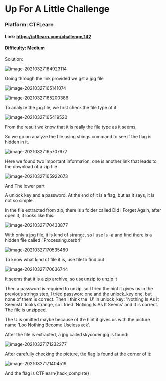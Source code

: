# Up For A Little Challenge

### Platform: CTFLearn

#### Link: https://ctflearn.com/challenge/142

#### Difficulty: Medium

Solution:

![image-20210327164923114](C:\Users\98299\AppData\Roaming\Typora\typora-user-images\image-20210327164923114.png)

Going through the link provided we get a jpg file

![image-20210327165141074](C:\Users\98299\AppData\Roaming\Typora\typora-user-images\image-20210327165141074.png)

![image-20210327165200386](C:\Users\98299\AppData\Roaming\Typora\typora-user-images\image-20210327165200386.png)

To analyze the jpg file, we first check the file type of it:

![image-20210327165419520](C:\Users\98299\AppData\Roaming\Typora\typora-user-images\image-20210327165419520.png)

From the result we know that it is really the file type as it seems,

So we go on analyze the file using strings command to see if the flag is hidden in it.

![image-20210327165707677](C:\Users\98299\AppData\Roaming\Typora\typora-user-images\image-20210327165707677.png)

Here we found two important information, one is another link that leads to the download of a zip file

![image-20210327165922673](C:\Users\98299\AppData\Roaming\Typora\typora-user-images\image-20210327165922673.png)

And The lower part

A unlock key and a password. At the end of it is a flag, but as it says, it is not so simple.

In the file extracted from zip, there is a folder called Did I Forget Again, after open it, it looks like this:

![image-20210327170433877](C:\Users\98299\AppData\Roaming\Typora\typora-user-images\image-20210327170433877.png)

With only a jpg file, it is kind of strange, so I use ls -a and find there is a hidden file called '.Processing.cerb4'

![image-20210327170535480](C:\Users\98299\AppData\Roaming\Typora\typora-user-images\image-20210327170535480.png)

To know what kind of file it is, use file to find out

![image-20210327170636744](C:\Users\98299\AppData\Roaming\Typora\typora-user-images\image-20210327170636744.png)

It seems that it is a zip archive, so use unzip to unzip it

Then a password is required to unzip, so I tried the hint it gives us in the previous strings step, I tried password one and the unlock_key one, but none of them is correct. Then I think the 'U' in unlock_key: 'Nothing Is As It SeemsU' looks strange, so I tried 'Nothing Is As It Seems' and It is correct. The file is unzipped.

The U is omitted maybe because of the hint it gives us with the picture name 'Loo Nothing Become Useless ack'.

After the file is extracted, a jpg called skycoder.jpg is found:

![image-20210327171232277](C:\Users\98299\AppData\Roaming\Typora\typora-user-images\image-20210327171232277.png)

After carefully checking the picture, the flag is found at the corner of it:

![image-20210327171404519](C:\Users\98299\AppData\Roaming\Typora\typora-user-images\image-20210327171404519.png)

And the flag is CTFlearn{hack_complete}